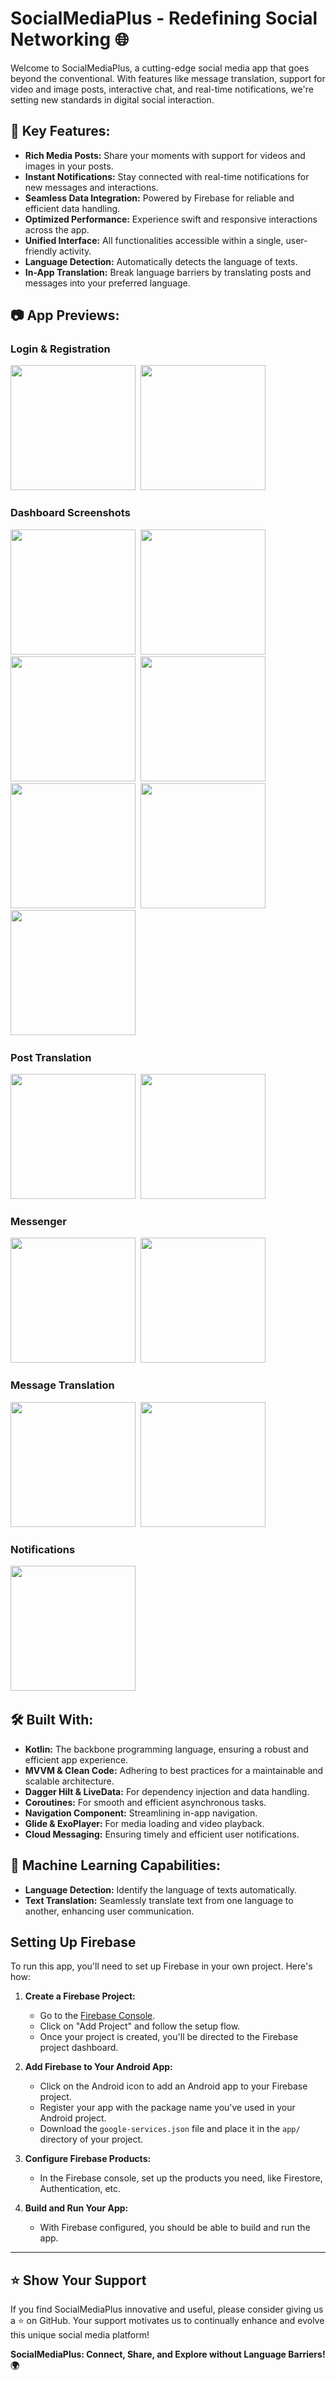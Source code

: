 # SocialMediaPlus - Redefining Social Networking 🌐

Welcome to SocialMediaPlus, a cutting-edge social media app that goes beyond the conventional. With features like message translation, support for video and image posts, interactive chat, and real-time notifications, we're setting new standards in digital social interaction.

## 🚀 Key Features:
- **Rich Media Posts:** Share your moments with support for videos and images in your posts.
- **Instant Notifications:** Stay connected with real-time notifications for new messages and interactions.
- **Seamless Data Integration:** Powered by Firebase for reliable and efficient data handling.
- **Optimized Performance:** Experience swift and responsive interactions across the app.
- **Unified Interface:** All functionalities accessible within a single, user-friendly activity.
- **Language Detection:** Automatically detects the language of texts.
- **In-App Translation:** Break language barriers by translating posts and messages into your preferred language.

## 📷 App Previews:
### Login & Registration
<img src="https://user-images.githubusercontent.com/62241386/168599243-a99f54bb-5f5c-46b6-9ff1-7924be49abb3.png" width="200">&nbsp;
<img src="https://user-images.githubusercontent.com/62241386/168599251-eef09c1e-8fa3-4b09-9eed-7b293a073091.png" width="200">&nbsp;

### Dashboard Screenshots
<img src="https://user-images.githubusercontent.com/62241386/168599864-2bd66ae6-c217-4b7a-8b98-b4a4726a576c.png" width="200">&nbsp;
<img src="https://user-images.githubusercontent.com/62241386/168599853-cd597c2e-c3e1-441f-9131-1bfbff27dbdd.png" width="200">&nbsp;
<img src="https://user-images.githubusercontent.com/62241386/168599842-42a9eeba-a299-41fc-a47a-46bbdd106e54.png" width="200">&nbsp;
<img src="https://user-images.githubusercontent.com/62241386/168599867-a6988c7d-cd10-4acc-bda7-342b1d4f1772.png" width="200">&nbsp;
<img src="https://user-images.githubusercontent.com/62241386/168599887-860da2f1-f16b-4ad7-89e7-e6c64a69811c.png" width="200">&nbsp;
<img src="https://user-images.githubusercontent.com/62241386/168599899-e39652f2-4d0e-4662-bc65-f67eedf95de0.png" width="200">&nbsp;
<img src="https://user-images.githubusercontent.com/62241386/168599913-b17e8776-defc-4740-847d-632f9dbb8fb7.png" width="200">&nbsp;

### Post Translation
<img src="https://user-images.githubusercontent.com/62241386/168600950-83df8cc9-acc4-48a2-96dc-e5badbdb6273.png" width="200">&nbsp;
<img src="https://user-images.githubusercontent.com/62241386/168600946-152699b8-9884-4698-97db-0f17344c3142.png" width="200">&nbsp;

### Messenger
<img src="https://user-images.githubusercontent.com/62241386/168601389-842751e1-6d02-46ab-9d6f-7be8e3a54d72.png" width="200">&nbsp;
<img src="https://user-images.githubusercontent.com/62241386/168601369-807f84e0-b607-41be-8e77-b89a7bd473f6.png" width="200">&nbsp;

### Message Translation
<img src="https://user-images.githubusercontent.com/62241386/168601404-2078f821-b625-4df1-bb65-939e13878e67.png" width="200">&nbsp;
<img src="https://user-images.githubusercontent.com/62241386/168601430-77792a95-d371-428b-9526-e6e1104601b2.jpg" width="200">&nbsp;

### Notifications
<img src="https://user-images.githubusercontent.com/62241386/168601413-f506f843-56cf-4612-a195-6cdf3e212f39.jpg" width="200">&nbsp;

## 🛠️ Built With:
- **Kotlin:** The backbone programming language, ensuring a robust and efficient app experience.
- **MVVM & Clean Code:** Adhering to best practices for a maintainable and scalable architecture.
- **Dagger Hilt & LiveData:** For dependency injection and data handling.
- **Coroutines:** For smooth and efficient asynchronous tasks.
- **Navigation Component:** Streamlining in-app navigation.
- **Glide & ExoPlayer:** For media loading and video playback.
- **Cloud Messaging:** Ensuring timely and efficient user notifications.

## 🤖 Machine Learning Capabilities:
- **Language Detection:** Identify the language of texts automatically.
- **Text Translation:** Seamlessly translate text from one language to another, enhancing user communication.

## Setting Up Firebase
To run this app, you'll need to set up Firebase in your own project. Here's how:

1. **Create a Firebase Project:**
   - Go to the [Firebase Console](https://console.firebase.google.com/).
   - Click on "Add Project" and follow the setup flow.
   - Once your project is created, you'll be directed to the Firebase project dashboard.

2. **Add Firebase to Your Android App:**
   - Click on the Android icon to add an Android app to your Firebase project.
   - Register your app with the package name you've used in your Android project.
   - Download the `google-services.json` file and place it in the `app/` directory of your project.

3. **Configure Firebase Products:**
   - In the Firebase console, set up the products you need, like Firestore, Authentication, etc.

4. **Build and Run Your App:**
   - With Firebase configured, you should be able to build and run the app.


---

## ⭐ Show Your Support
If you find SocialMediaPlus innovative and useful, please consider giving us a ⭐ on GitHub. Your support motivates us to continually enhance and evolve this unique social media platform!

**SocialMediaPlus: Connect, Share, and Explore without Language Barriers! 🌍**
